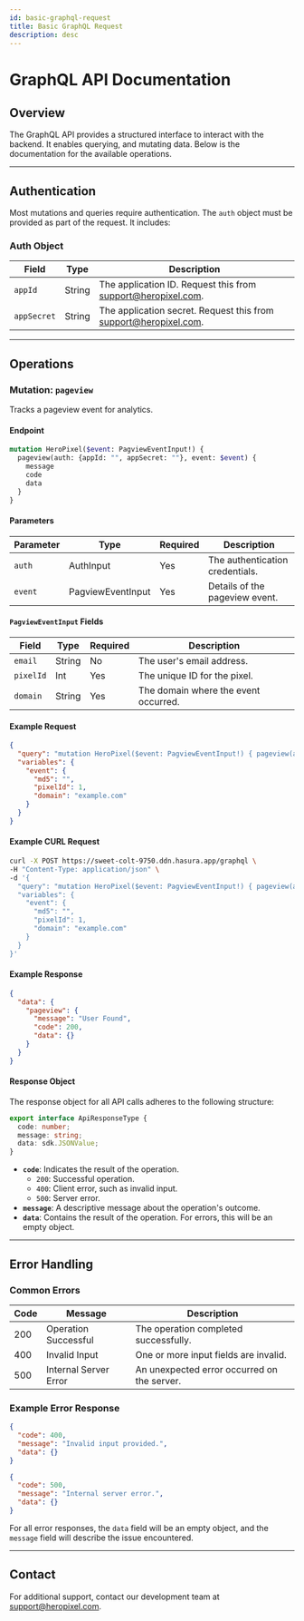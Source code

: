```yaml
---
id: basic-graphql-request
title: Basic GraphQL Request
description: desc
---
```


# GraphQL API Documentation

## Overview

The GraphQL API provides a structured interface to interact with the backend. It enables querying, and mutating data. Below is the documentation for the available operations.

---

## Authentication

Most mutations and queries require authentication. The `auth` object must be provided as part of the request. It includes:

### Auth Object

| Field       | Type   | Description                                                                                      |
| ----------- | ------ | ------------------------------------------------------------------------------------------------ |
| `appId`     | String | The application ID. Request this from [support@heropixel.com](mailto:support@heropixel.com).     |
| `appSecret` | String | The application secret. Request this from [support@heropixel.com](mailto:support@heropixel.com). |

---

## Operations

### Mutation: `pageview`

Tracks a pageview event for analytics.

#### Endpoint

```graphql
mutation HeroPixel($event: PagviewEventInput!) {
  pageview(auth: {appId: "", appSecret: ""}, event: $event) {
    message
    code
    data
  }
}
```

#### Parameters

| Parameter | Type              | Required | Description                     |
| --------- | ----------------- | -------- | ------------------------------- |
| `auth`    | AuthInput         | Yes      | The authentication credentials. |
| `event`   | PagviewEventInput | Yes      | Details of the pageview event.  |

#### `PagviewEventInput` Fields

| Field     | Type   | Required | Description                          |
| --------- | ------ | -------- | ------------------------------------ |
| `email`   | String | No       | The user's email address.            |
| `pixelId` | Int    | Yes      | The unique ID for the pixel.         |
| `domain`  | String | Yes      | The domain where the event occurred. |

#### Example Request

```json
{
  "query": "mutation HeroPixel($event: PagviewEventInput!) { pageview(auth: { appId: \"\", appSecret: \"\" }, event: $event) { message code data } }",
  "variables": {
    "event": {
      "md5": "",
      "pixelId": 1,
      "domain": "example.com"
    }
  }
}
```

#### Example CURL Request

```bash
curl -X POST https://sweet-colt-9750.ddn.hasura.app/graphql \
-H "Content-Type: application/json" \
-d '{
  "query": "mutation HeroPixel($event: PagviewEventInput!) { pageview(auth: { appId: \"yourAppIdHere\", appSecret: \"yourAppSecretHere\" }, event: $event) { message code data } }",
  "variables": {
    "event": {
      "md5": "",
      "pixelId": 1,
      "domain": "example.com"
    }
  }
}'
```

#### Example Response

```json
{
  "data": {
    "pageview": {
      "message": "User Found",
      "code": 200,
      "data": {}
    }
  }
}
```

#### Response Object

The response object for all API calls adheres to the following structure:

```typescript
export interface ApiResponseType {
  code: number;
  message: string;
  data: sdk.JSONValue;
}
```

- **`code`**: Indicates the result of the operation.
  - `200`: Successful operation.
  - `400`: Client error, such as invalid input.
  - `500`: Server error.
- **`message`**: A descriptive message about the operation's outcome.
- **`data`**: Contains the result of the operation. For errors, this will be an empty object.

---

## Error Handling

### Common Errors

| Code | Message               | Description                                 |
| ---- | --------------------- | ------------------------------------------- |
| 200  | Operation Successful  | The operation completed successfully.       |
| 400  | Invalid Input         | One or more input fields are invalid.       |
| 500  | Internal Server Error | An unexpected error occurred on the server. |

### Example Error Response

```json
{
  "code": 400,
  "message": "Invalid input provided.",
  "data": {}
}
```

```json
{
  "code": 500,
  "message": "Internal server error.",
  "data": {}
}
```

For all error responses, the `data` field will be an empty object, and the `message` field will describe the issue encountered.

---

## Contact

For additional support, contact our development team at [support@heropixel.com](mailto:support@heropixel.com).

